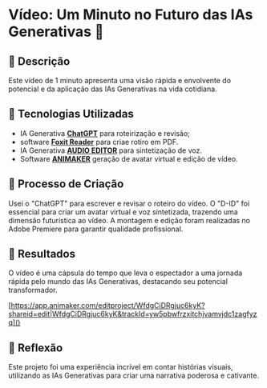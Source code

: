 # Vídeo: Um Minuto no Futuro das IAs Generativas 🎥

## 📒 Descrição
Este vídeo de 1 minuto apresenta uma visão rápida e envolvente do potencial e da aplicação das IAs Generativas na vida cotidiana.

## 🤖 Tecnologias Utilizadas
- IA Generativa **[ChatGPT](https://chat.openai.com)** para roteirização e revisão;
- software **[Foxit Reader](https://www.foxit.com/pt-br/pdf-reader/)** para criae rotiro em PDF.
- IA Generativa **[AUDIO EDITOR](https://editor.audio/)** para sintetização de voz.
- Software **[ANIMAKER](https://www.animaker.com/)** geração de avatar virtual e edição de vídeo.

## 🧐 Processo de Criação
Usei o "ChatGPT" para escrever e revisar o roteiro do vídeo. O "D-ID" foi essencial para criar um avatar virtual e voz sintetizada, trazendo uma dimensão futurística ao vídeo. A montagem e edição foram realizadas no Adobe Premiere para garantir qualidade profissional.

## 🚀 Resultados
O vídeo é uma cápsula do tempo que leva o espectador a uma jornada rápida pelo mundo das IAs Generativas, destacando seu potencial transformador.

[https://app.animaker.com/editproject/WfdgCiDRgjuc6kyK?shareid=edit|WfdgCiDRgjuc6kyK&trackId=yw5pbwfrzxitchjvamvjdc1zagfyzq]()

## 💭 Reflexão
Este projeto foi uma experiência incrível em contar histórias visuais, utilizando as IAs Generativas para criar uma narrativa poderosa e cativante.
